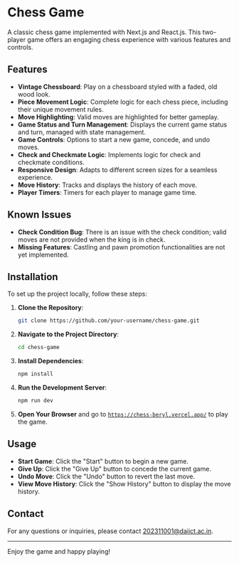 # Chess Game

A classic chess game implemented with Next.js and React.js. This two-player game offers an engaging chess experience with various features and controls.

## Features

- **Vintage Chessboard**: Play on a chessboard styled with a faded, old wood look.
- **Piece Movement Logic**: Complete logic for each chess piece, including their unique movement rules.
- **Move Highlighting**: Valid moves are highlighted for better gameplay.
- **Game Status and Turn Management**: Displays the current game status and turn, managed with state management.
- **Game Controls**: Options to start a new game, concede, and undo moves.
- **Check and Checkmate Logic**: Implements logic for check and checkmate conditions.
- **Responsive Design**: Adapts to different screen sizes for a seamless experience.
- **Move History**: Tracks and displays the history of each move.
- **Player Timers**: Timers for each player to manage game time.

## Known Issues

- **Check Condition Bug**: There is an issue with the check condition; valid moves are not provided when the king is in check.
- **Missing Features**: Castling and pawn promotion functionalities are not yet implemented.

## Installation

To set up the project locally, follow these steps:

1. **Clone the Repository**:

    ```bash
    git clone https://github.com/your-username/chess-game.git
    ```

2. **Navigate to the Project Directory**:

    ```bash
    cd chess-game
    ```

3. **Install Dependencies**:

    ```bash
    npm install
    ```

4. **Run the Development Server**:

    ```bash
    npm run dev
    ```

5. **Open Your Browser** and go to [`https://chess-beryl.vercel.app/`](https://chess-beryl.vercel.app/) to play the game.

## Usage

- **Start Game**: Click the "Start" button to begin a new game.
- **Give Up**: Click the "Give Up" button to concede the current game.
- **Undo Move**: Click the "Undo" button to revert the last move.
- **View Move History**: Click the "Show History" button to display the move history.


## Contact

For any questions or inquiries, please contact [202311001@daiict.ac.in](mailto:202311001@daiict.ac.in).

---

Enjoy the game and happy playing!
